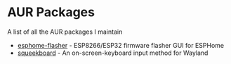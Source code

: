 # AUR Packages
A list of all the AUR packages I maintain

- [esphome-flasher][esphome-flasher] - ESP8266/ESP32 firmware flasher GUI for ESPHome
- [squeekboard][squeekboard] - An on-screen-keyboard input method for Wayland


[esphome-flasher]: https://aur.archlinux.org/packages/esphome-flasher
[squeekboard]: https://aur.archlinux.org/packages/squeekboard
